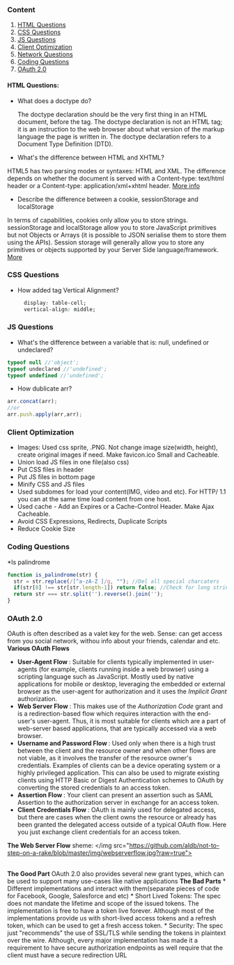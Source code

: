 ### Content

  1. [HTML Questions](#html-questions)
  1. [CSS Questions](#css-questions)
  1. [JS Questions](#js-questions)
  1. [Client Optimization](#client-optimization)
  1. [Network Questions](#network-questions)
  1. [Coding Questions](#coding-questions)
  1. [ OAuth 2.0](#oauth-2.0)

#### HTML Questions: 
  * What does a doctype do?
  
      The doctype declaration should be the very first thing in an HTML document, before the tag. The doctype      declaration is not an HTML tag; it is an instruction to the web browser about what version of the markup language the page is written in. The doctype declaration refers to a Document Type Definition (DTD).
  
  * What's the difference between HTML and XHTML?
  
  HTML5 has two parsing modes or syntaxes: HTML and XML. The difference depends on whether the document is served with a Content-type: text/html header or a Content-type: application/xml+xhtml header. [More info](http://www.sitepoint.com/web-foundations/differences-html-xhtml/)

  * Describe the difference between a cookie, sessionStorage and localStorage
  
  In terms of capabilities, cookies only allow you to store strings. sessionStorage and localStorage allow you to store JavaScript primitives but not Objects or Arrays (it is possible to JSON serialise them to store them using the APIs). Session storage will generally allow you to store any primitives or objects supported by your Server Side language/framework. [More](http://stackoverflow.com/questions/19867599/what-is-the-difference-between-localstorage-sessionstorage-session-and-cookie)
  
### CSS Questions
  * How added tag Vertical Alignment?
    ```css
      display: table-cell;
      vertical-align: middle;
    ```

### JS Questions
  * What's the difference between a variable that is: null, undefined or undeclared?
```javascript
typeof null //'object';
typeof undeclared //'undefined';
typeof undefined //'undefined';
```
  * How dublicate arr?
```javascript
arr.concat(arr);
//or
arr.push.apply(arr,arr);
```

### Client Optimization

  * Images: Used css sprite, .PNG. Not change image size(width, height), create original images if need. Make favicon.ico Small and Cacheable.
  * Union load JS files in one file(also css)
  * Put CSS files in header
  * Put JS files in bottom page
  * Minify CSS and JS files
  * Used subdomes for load your content(IMG, video and etc). For HTTP/ 1.1 you can at the same time load content from one host.
  * Used cache - Add an Expires or a Cache-Control Header. Make Ajax Cacheable. 
  * Avoid CSS Expressions, Redirects, Duplicate Scripts
  * Reduce Cookie Size

### Coding Questions

  *Is palindrome
```javascript
function is_palindrome(str) {
  str = str.replace(/[^a-zA-Z ]/g, ""); //Del all special charcaters
  if(str[0] !== str[str.length-1]) return false; //Check for long string
  return str === str.split('').reverse().join('');
}
```
### OAuth 2.0
OAuth is often described as a valet key for the web.
Sense: can get access from you social network, withou info about your friends, calendar and etc.
<br>
<b>Various OAuth Flows</b>
<ul>
<li> <b> User-Agent Flow </b> : Suitable for clients typically implemented in user-agents (for example, clients running inside a web browser) using a scripting language such as JavaScript. Mostly used by native applications for mobile or desktop, leveraging the embedded or external browser as the user-agent for authorization and it uses the <i>Implicit Grant</i> authorization.</li>
<li> <b> Web Server Flow </b> : This makes use of the <i>Authorization Code</i> grant and is a redirection-based flow which requires interaction with the end-user's user-agent. Thus, it is most suitable for clients which are a part of web-server based applications, that are typically accessed via a web browser. </li>
<li> <b> Username and Password Flow </b> :  Used only when there is a high trust between the client and the resource owner and when other flows are not viable, as it involves the transfer of the resource owner's credentials. Examples of clients can be a device operating system or a highly privileged application. This can also be used to migrate existing clients using HTTP Basic or Digest Authentication schemes to OAuth by converting the stored credentials to an access token. </li>
<li> <b> Assertion Flow </b> : Your client can present an assertion such as SAML Assertion to the authorization server in exchange for an access token. </li>
<li> <b> Client Credentials Flow </b> : OAuth is mainly used for delegated access, but there are cases when the client owns the resource or already has been granted the delegated access outside of a typical OAuth flow. Here you just exchange client credentials for an access token. </li>
</ul>

<b>The Web Server Flow</b> sheme: </img src="https://github.com/aldb/not-to-step-on-a-rake/blob/master/img/webserverflow.jpg?raw=true">

<br>
<b>The Good Part</b>
OAuth 2.0 also provides several new grant types, which can be used to support many use-cases like native applications
<b>The Bad Parts</b>
* Different implementations and interact with them(separate pieces of code for Facebook, Google, Salesforce and etc)
* Short Lived Tokens: The spec does not mandate the lifetime and scope of the issued tokens. The implementation is free to have a token live forever. Although most of the implementations provide us with short-lived access tokens and a refresh token, which can be used to get a fresh access token.
* Security: The spec just "recommends" the use of SSL/TLS while sending the tokens in plaintext over the wire. Although, every major implementation has made it a requirement to have secure authorization endpoints as well require that the client must have a secure redirection URL

